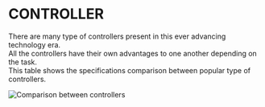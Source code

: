 # CONTROLLER

There are many type of controllers present in this ever advancing technology era.  
All the controllers have their own advantages to one another depending on the task.  
This table shows the specifications comparison between popular type of controllers.


![Comparison between controllers](./ControllerComparisonTable.png)
